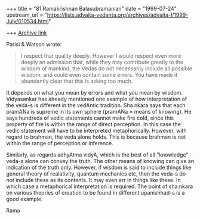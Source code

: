 +++
title = "81 Ramakrishnan Balasubramanian"
date = "1999-07-24"
upstream_url = "https://lists.advaita-vedanta.org/archives/advaita-l/1999-July/010534.html"

+++
[Archive link](https://lists.advaita-vedanta.org/archives/advaita-l/1999-July/010534.html)

Parisi & Watson <niche at AMERITECH.NET> wrote:

> I respect that quality deeply. However I would respect even more
deeply an
> admission that, while they may contribute greatly to the wisdom of
mankind,
> the Vedas do not necessarily include all possible wisdom, and could
even
> contain some errors. You have made it abundantly clear that this is
asking
> too much.

It depends on what you mean by errors and what you mean by wisdom.
Vidyasankar has already mentioned one example of how interpretation of
the veda-s is different in the vedAntic tradition. Sha.nkara says that
each pramANa is supreme in its own sphere (pramANa = means of
knowing). He says hundreds of vedic statements cannot make fire cold,
since this property of fire is within the range of direct perception.
In this case the vedic statement will have to be interpreted
metaphorically. However, with regard to brahman, the veda alone holds.
This is because brahman is not within the range of perception or
inference.

Similarly, as regards adhyAtma vidyA, which is the best of all
"knowledge" veda-s alone  can convey the truth. The other means of
knowing can give an indication of the truth only. However, if wisdom
is said to include things like general theory of realativity, quantum
mechanics etc, then the veda-s do not include these as its contents.
It may even err in things like these. In which case a metaphorical
interpretation is required. The point of sha.nkara on various theories
of creation to be found in different upanishhad-s is a good example.

Rama

